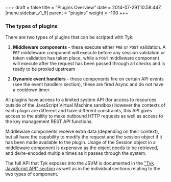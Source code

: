 +++
draft = false
title = "Plugins Overview"
date = 2014-07-29T10:58:44Z
[menu.sidebar_v1_9]
    parent = "plugins"
    weight = -100
+++

### The types of plugins

There are two types of plugins that can be scripted with Tyk:

1.  **Middleware components** - these execute either `PRE` or `POST` validation. A `PRE` middleware component will execute before any session validation or token validation has taken place, while a `POST` middleware component will execute after the request has been passed through all checks and is ready to be proxied upstream

2. **Dynamic event handlers** - these components fire on certain API events (see the event handlers section), these are fired Async and do not have a cooldown timer.

All plugins have access to a limited system API (for access to resources outside of the JavaScript Virtual Machine sandbox) however the contexts of each
plugin are different and have different constraints, this API gives access to the ability to make outbound HTTP requests as well as access to the key management REST API functions.

Middleware components receive extra data (depending on their context), but all have the capability to modify the request and the session object if it
has been made available to the plugin. Usage of the Session object in a middleware component is expensive as the object needs to be retrieved, and de/re-encoded multiple times as it passes through the system.

The full API that Tyk exposes into the JSVM is documented in the ["Tyk JavaScript API" section](plugins/jsvm-api) as well as in the individual sections relating to the two types of component.
